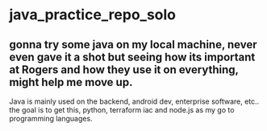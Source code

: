 # java_practice_repo_solo
gonna try some java on my local machine, never even gave it a shot but seeing how its important at Rogers and how they use it on everything, might help me move up.
-
Java is mainly used on the backend, android dev, enterprise software, etc.. 
the goal is to get this, python, terraform iac and node.js as my go to programming languages. 